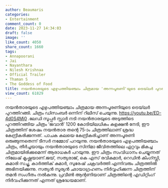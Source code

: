 ```yaml
---
author: Beaumaris
categories:
- Entertainment
comment_count: 0
date: 2023-11-27 14:34:03
draft: false
image: ''
like_count: 4050
share_count: 1660
tags:
- Annapoorani
- Jai
- Nayanthara
- Nilesh Krishnaa
- Official Trailer
- Thaman S
- The Goddess of Food
title: നയൻതാരയുടെ എഴുപത്തിയഞ്ചാം ചിത്രമായ 'അന്നപൂരണി'യുടെ ട്രെയ്‌ലർ പുറത്തിറങ്ങി
view_count: 61829
---
```


നയൻതാരയുടെ എഴുപത്തിയഞ്ചാം ചിത്രമായ അന്നപൂരണിയുടെ ട്രെയ്‌ലർ പുറത്തിറങ്ങി. ചിത്രം ഡിസംബർ ഒന്നിന് റിലീസ് ചെയുന്നു. https://youtu.be/ED-4d0S4Mj0 .ലേഡി സൂപ്പർ സ്റ്റാർ നടി നയൻതാരയുടെ അടുത്തിടെ പുറത്തിറങ്ങിയ ചിത്രം ‘ജവാൻ’ 1200 കോടിയിലധികം കളക്ഷൻ നേടി, ഈ ചിത്രത്തിന് ശേഷം നയൻതാര തന്റെ 75-ാം ചിത്രത്തിലാണ് ശ്രദ്ധ കേന്ദ്രീകരിക്കുന്നത്. പാചക കലയെ കേന്ദ്രീകരിച്ചാണ് അന്നപൂരണി ഒരുങ്ങുന്നതെന്ന് ടീസർ നമ്മോട് പറയുന്നു. നയൻതാരയുടെ എഴുപത്തിയഞ്ചാം ചിത്രം, തീർച്ചയായും നയൻതാരയുടെ സിനിമാ ജീവിതത്തിലെ ഏറ്റവും മികച്ച ചിത്രമായിരിക്കുമെന്ന് ആരാധകർ പറയുന്നു. ഈ ചിത്രം സംവിധാനം ചെയ്യുന്നത് നിലേഷ് കൃഷ്ണയാണ്.ജയ്, സത്യരാജ്, കെ എസ് രവികുമാർ, റെഡിൻ കിംഗ്സ്ലി, കുമാരി സച്ചു, കാർത്തിക് കുമാർ, സുരേഷ് ചക്രവർത്തി എന്നിവരും ചിത്രത്തിൽ അഭിനയിക്കുന്നു. സത്യൻ സൂര്യൻ ഛായാഗ്രഹണം നിർവ്വഹിക്കുന്ന ചിത്രത്തിന് തമൻ സംഗീതം നൽകുന്നു. പ്രവീൺ ആന്റണിയാണ് ചിത്രത്തിന്റെ എഡിറ്റിംഗ് നിർവഹിക്കുന്നത് എന്നത് ശ്രദ്ധേയമാണ്.